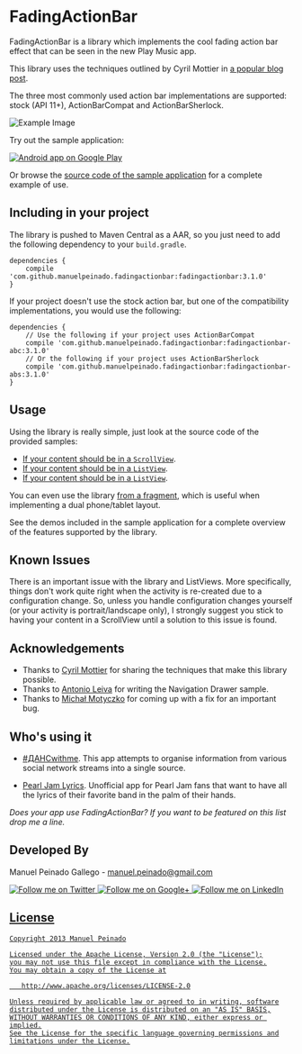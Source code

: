 FadingActionBar
==================

FadingActionBar is a library which implements the cool fading action bar effect that can be seen in the new Play Music app.

This library uses the techniques outlined by Cyril Mottier in [a popular blog post][1].

The three most commonly used action bar implementations are supported: stock (API 11+), ActionBarCompat and ActionBarSherlock.

![Example Image][2]

Try out the sample application:

<a href="https://play.google.com/store/apps/details?id=com.manuelpeinado.fadingactionbar.demo">
  <img alt="Android app on Google Play"
       src="https://developer.android.com/images/brand/en_app_rgb_wo_45.png" />
</a>

Or browse the [source code of the sample application][3] for a complete example of use.

Including in your project
-------------------------

The library is pushed to Maven Central as a AAR, so you just need to add the following dependency to your `build.gradle`.
    
    dependencies {
        compile 'com.github.manuelpeinado.fadingactionbar:fadingactionbar:3.1.0'
    }
    
If your project doesn't use the stock action bar, but one of the compatibility implementations, you would use the following:

    dependencies {
        // Use the following if your project uses ActionBarCompat
        compile 'com.github.manuelpeinado.fadingactionbar:fadingactionbar-abc:3.1.0'
        // Or the following if your project uses ActionBarSherlock
        compile 'com.github.manuelpeinado.fadingactionbar:fadingactionbar-abs:3.1.0'
    }


Usage
-----

Using the library is really simple, just look at the source code of the provided samples:

* [If your content should be in a `ScrollView`][4].
* [If your content should be in a `ListView`][5].
* [If your content should be in a `ListView`][6].

You can even use the library [from a fragment][7], which is useful when implementing a dual phone/tablet layout.

See the demos included in the sample application for a complete overview of the features supported by the library.

Known Issues
------------

There is an important issue with the library and ListViews. More specifically, things don't work quite right when the activity is re-created due to a configuration change. So, unless you handle configuration changes yourself (or your activity is portrait/landscape only), I strongly suggest you stick to having your content in a ScrollView until a solution to this issue is found.


Acknowledgements
--------------------

* Thanks to [Cyril Mottier][9] for sharing the techniques that make this library possible.
* Thanks to [Antonio Leiva][10] for writing the Navigation Drawer sample.
* Thanks to [Michał Motyczko][11] for coming up with a fix for an important bug.


Who's using it
--------------

* [#ДАНСwithme][12]. This app attempts to organise information from various social network streams into a single source.

* [Pearl Jam Lyrics][13]. Unofficial app for Pearl Jam fans that want to have all the lyrics of their favorite band in the palm of their hands.

*Does your app use FadingActionBar? If you want to be featured on this list drop me a line.*


Developed By
--------------------

Manuel Peinado Gallego - <manuel.peinado@gmail.com>

<a href="https://twitter.com/mpg2">
  <img alt="Follow me on Twitter"
       src="https://raw.github.com/ManuelPeinado/NumericPageIndicator/master/art/twitter.png" />
</a>
<a href="https://plus.google.com/106514622630861903655">
  <img alt="Follow me on Google+"
       src="https://raw.github.com/ManuelPeinado/NumericPageIndicator/master/art/google-plus.png" />
</a>
<a href="http://www.linkedin.com/pub/manuel-peinado-gallego/1b/435/685">
  <img alt="Follow me on LinkedIn"
       src="https://raw.github.com/ManuelPeinado/NumericPageIndicator/master/art/linkedin.png" />


License
-----------

    Copyright 2013 Manuel Peinado

    Licensed under the Apache License, Version 2.0 (the "License");
    you may not use this file except in compliance with the License.
    You may obtain a copy of the License at

       http://www.apache.org/licenses/LICENSE-2.0

    Unless required by applicable law or agreed to in writing, software
    distributed under the License is distributed on an "AS IS" BASIS,
    WITHOUT WARRANTIES OR CONDITIONS OF ANY KIND, either express or implied.
    See the License for the specific language governing permissions and
    limitations under the License.




 [1]: http://cyrilmottier.com/2013/05/24/pushing-the-actionbar-to-the-next-level/
 [2]: https://raw.github.com/ManuelPeinado/FadingActionBar/master/art/readme_pic.png
 [3]: https://github.com/ManuelPeinado/FadingActionBar/tree/master/samples/stock
 [4]: https://github.com/ManuelPeinado/FadingActionBar/blob/master/samples/stock/src/com/manuelpeinado/fadingactionbar/demo/ScrollViewActivity.java
 [5]: https://github.com/ManuelPeinado/FadingActionBar/blob/master/samples/stock/src/com/manuelpeinado/fadingactionbar/demo/ListViewActivity.java
 [6]: https://github.com/ManuelPeinado/FadingActionBar/blob/master/samples/stock/src/com/manuelpeinado/fadingactionbar/demo/WebViewActivity.java
 [7]: https://github.com/ManuelPeinado/FadingActionBar/blob/master/samples/stock/src/com/manuelpeinado/fadingactionbar/demo/SampleFragment.java
 [8]: https://github.com/ManuelPeinado/FadingActionBar/blob/master/sample/src/com/manuelpeinado/fadingactionbar/demo/SampleFragment.java
 [9]: http://cyrilmottier.com
 [10]: https://github.com/antoniolg
 [11]: https://github.com/mozarcik/
 [12]: https://play.google.com/store/apps/details?id=com.yavorivanov.android.danswithme 
 [13]: https://play.google.com/store/apps/details?id=com.juannale.pearljamlyricsapp


